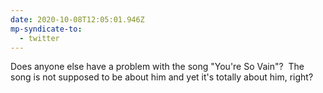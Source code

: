 ```yaml
---
date: 2020-10-08T12:05:01.946Z
mp-syndicate-to:
  - twitter
---
```


Does anyone else have a problem with the song "You're So Vain"? &nbsp;The song is not supposed to be about him and yet it's totally about him, right?
